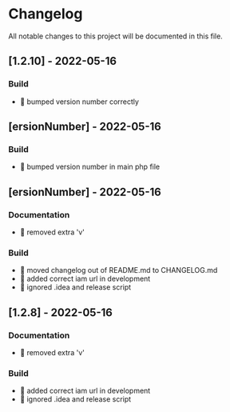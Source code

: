 # Changelog

All notable changes to this project will be documented in this file.

## [1.2.10] - 2022-05-16

### Build

- :construction_worker: bumped version number correctly

## [ersionNumber] - 2022-05-16

### Build

- :construction_worker: bumped version number in main php file

## [ersionNumber] - 2022-05-16

### Documentation

- :memo: removed extra 'v'

### Build

- :construction_worker: moved changelog out of README.md to CHANGELOG.md
- :construction_worker: added correct iam url in development
- :construction_worker: ignored .idea and release script

## [1.2.8] - 2022-05-16

### Documentation

- :memo: removed extra 'v'

### Build

- :construction_worker: added correct iam url in development
- :construction_worker: ignored .idea and release script

<!-- generated by git-cliff -->
